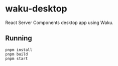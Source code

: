 # waku-desktop

React Server Components desktop app using Waku.

## Running

```
pnpm install
pnpm build
pnpm start
```
